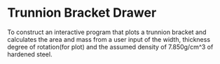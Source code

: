# Trunnion Bracket Drawer
To construct an interactive program that plots a trunnion bracket and calculates the area and mass from a user input of the width, thickness degree of rotation(for plot) and the assumed density of 7.850g/cm^3 of hardened steel.